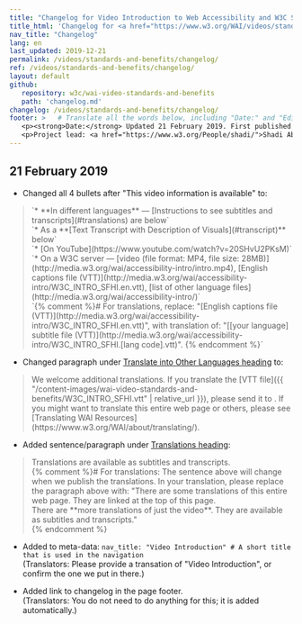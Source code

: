 ```yaml
---
title: "Changelog for Video Introduction to Web Accessibility and W3C Standards"
title_html: 'Changelog for <a href="https://www.w3.org/WAI/videos/standards-and-benefits/">Video Introduction to Web Accessibility and W3C Standards</a>'
nav_title: "Changelog"
lang: en
last_updated: 2019-12-21
permalink: /videos/standards-and-benefits/changelog/
ref: /videos/standards-and-benefits/changelog/
layout: default
github:
   repository: w3c/wai-video-standards-and-benefits
   path: 'changelog.md'
changelog: /videos/standards-and-benefits/changelog/
footer: >   # Translate all the words below, including "Date:" and "Editor:". Do not change these dates.
   <p><strong>Date:</strong> Updated 21 February 2019. First published 4 December 2017. CHANGELOG.</p>
   <p>Project lead: <a href="https://www.w3.org/People/shadi/">Shadi Abou-Zahra</a>. Contributors: <a href="https://www.w3.org/People/Shawn/">Shawn Lawton Henry</a>, <a href="https://www.w3.org/People/Brewer/">Judy Brewer</a>, <a href="https://www.w3.org/People/yatil/">Eric Eggert</a>. Videographer and video editor: Ulrich Grimm, av-design GmbH.</p>
---
```


## 21 February 2019

* Changed all 4 bullets after "This video information is available" to:
<blockquote>
`* **In different languages** — [Instructions to see subtitles and transcripts](#translations) are below`<br>
`* As a **[Text Transcript with Description of Visuals](#transcript)** below`<br>
`* [On YouTube](https://www.youtube.com/watch?v=20SHvU2PKsM)`<br>
`* On a W3C server — [video (file format: MP4, file size: 28MB)](http://media.w3.org/wai/accessibility-intro/intro.mp4), [English captions file (VTT)](http://media.w3.org/wai/accessibility-intro/W3C_INTRO_SFHI.en.vtt), [list of other language files](http://media.w3.org/wai/accessibility-intro/)`<br>
`{% comment %}# For translations, replace:
"[English captions file (VTT)](http://media.w3.org/wai/accessibility-intro/W3C_INTRO_SFHI.en.vtt)", with translation of:
"[[your language] subtitle file (VTT)](http://media.w3.org/wai/accessibility-intro/W3C_INTRO_SFHI.[lang code].vtt)".
{% endcomment %}`
   </blockquote>

* Changed paragraph under [Translate into Other Languages heading](https://www.w3.org/WAI/videos/standards-and-benefits/#translate-into-other-languages) to:
<blockquote>
We welcome additional translations. If you translate the [VTT file]({{ "/content-images/wai-video-standards-and-benefits/W3C_INTRO_SFHI.vtt" | relative_url }}), please send it to <public-wai-translations@w3.org>. If you might want to translate this entire web page or others, please see [Translating WAI Resources](https://www.w3.org/WAI/about/translating/).
   </blockquote>

* Added sentence/paragraph under [Translations heading](https://www.w3.org/WAI/videos/standards-and-benefits/#translations):
<blockquote>
Translations are available as subtitles and transcripts.<br>
{% comment %}# For translations: The sentence above will change when we publish the translations. In your translation, please replace the paragraph above with: "There are some translations of this entire web page. They are linked at the top of this page.<br>There are **more translations of just the video**. They are available as subtitles and transcripts."<br>
{% endcomment %}
   </blockquote>

* Added to meta-data: `nav_title: "Video Introduction" # A short title that is used in the navigation`<br>(Translators: Please provide a transation of "Video Introduction", or confirm the one we put in there.)

* Added link to changelog in the page footer.<br>(Translators: You do not need to do anything for this; it is added automatically.)
